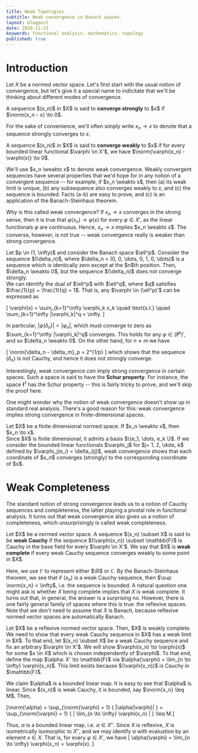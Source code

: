 ```yaml
---
title: Weak Topologies
subtitle: Weak convergence in Banach spaces.
layout: blogpost
date: 2020-11-23
keywords: functional analysis, mathematics, topology
published: true
---
```

 
# Introduction 

Let $X$ be a normed vector space. Let's first start with the usual notion of convergence, but let's give it a special name to indicitate that we'll be thinking about different modes of convergence.

<div class='definition' name='Strong Convergence'>
A sequence $(x_n)$ in $X$ is said to <b>converge strongly</b> to $x$ if $\norm{x_n - x} \to 0$.
</div>

For the sake of convenience, we'll often simply write $x_n \to x$ to denote that a sequence strongly converges to $x$. 

<div class='definition' name='Weak Convergence'>
A sequence $(x_n)$ in $X$ is said to <b>converge weakly</b> to $x$ if for every bounded linear functional $\varphi \in X'$, we have $\norm{\varphi(x_n) - \varphi(x)} \to 0$.
</div>

We'll use $x_n \weakto x$ to denote weak convergence. Weakly convergent sequences have several properties that we'd hope for in any notion of a convergent sequence -- for example, if $x_n \weakto x$, then (a) its weak limit is unique, (b) any subsequence also converges weakly to $x$, and (c) the sequence is bounded.  Facts (a-b) are easy to prove, and (c) is an application of the Banach-Steinhaus theorem.

Why is this called weak convergence? If $x_n \to x$ converges in the strong sense, then it is true that $\varphi(x_n) \to \varphi(x)$ for every $\varphi \in X'$, as the linear functionals $\varphi$ are continuous. Hence, $x_n \to x$ implies $x_n \weakto x$.  The converse, however, is not true -- weak convergence really is weaker than strong convergence.


<div class='proposition'>
Let $p \in (1, \infty)$ and consider the Banach space $\ell^p$. Consider the sequence $(\delta_n)$, where $\delta_n = (0, 0, \dots, 0, 1, 0, \dots)$ is a sequence which is identically zero except at the $n$th position. Then, $\delta_n \weakto 0$, but the sequence $(\delta_n)$ does not converge strongly.
</div>

<div class='proof'>
We can identify the dual of $\ell^p$ with $\ell^q$, where $q$ satisfies $\frac{1}{p} + \frac{1}{q} = 1$. That is, any $\varphi \in (\ell^p)'$ can be expressed as

[ \varphi(x) = \sum_{k=1}^\infty \varphi_k x_k  \quad \text{s.t.} \quad \sum_{k=1}^\infty |\varphi_k|^q < \infty. ] 

In particular, $|\varphi(\delta_n)| = |\varphi_n|$, which must converge to zero as $\sum_{k=1}^\infty |\varphi_k|^q$ converges. This holds for any $\varphi \in (\ell^p)'$, and so $\delta_n \weakto 0$. On the other hand, for $n \neq m$ we have

[ \norm{\delta_n - \delta_m}_p = 2^{1/p} ] 
which shows that the sequence $(\delta_n)$ is not Cauchy, and hence it does not strongly converge.
</div>

Interestingly, weak convergence *can* imply strong convergence in certain spaces. Such a space is said to have the <b>Schur property</b>. For instance, the space $\ell^1$ has the Schur property -- this is fairly tricky to prove, and we'll skip the proof here.

One might wonder why the notion of weak convergence doesn't show up in standard real analysis. There's a good reason for this: weak convergence implies strong convergence in finite-dimensional spaces.

<div class='proposition'>
Let $X$ be a finite dimensional normed space. If $x_n \weakto x$, then $x_n \to x$. 
</div>
<div class='proof'>
Since $X$ is finite dimensional, it admits a basis $\{e_1, \dots, e_k \}$. If we consider the bounded linear functionals $\varphi_j$ for $j= 1, 2, \dots, k$ defined by $\varphi_j(e_i) = \delta_{ij}$, weak convergence shows that each coordinate of $x_n$ converges (strongly) to the corresponding coordinate of $x$. 
</div>

# Weak Completeness

The standard notion of strong convergence leads us to a notion of Cauchy sequences and completeness, the latter playing a pivotal role in functional analysis. It turns out that weak convergence also gives us a notion of completeness, which unsurprisingly is called weak completeness.

<div class='definition' name='Weak Cauchy; Weak Complete'>
Let $X$ be a normed vector space. A sequence $(x_n) \subset X$ is said to be <b>weak Cauchy</b> if the sequence $(\varphi(x_n)) \subset \mathbb{F}$ is Cauchy in the base field for every $\varphi \in X'$. We say that $X$ is <b>weak complete</b> if every weak Cauchy sequence converges weakly to some point in $X$. 
</div>

Here, we use $\mathbb{F}$ to represent either $\R$ or $\mathbb{C}$. By the Banach-Steinhaus theorem, we see that if $(x_n)$ is a weak Cauchy sequence, then $\sup \norm{x_n} < \infty$, i.e. the sequence is bounded. A natural question one might ask is whether $X$ being complete implies that $X$ is weak complete. It turns out that, in general, the answer is a surprising no. However, there is one fairly general family of spaces where this is true: the reflexive spaces. Note that we don't need to assume that $X$ is Banach, because reflexive normed vector spaces are automatically Banach. 

<div class='proposition'>
Let $X$ be a reflexive normed vector space. Then, $X$ is weakly complete.
</div>
<div class='proof'>
We need to show that every weak Cauchy sequence in $X$ has a weak limit in $X$. To that end, let $(x_n) \subset X$ be a weak Cauchy sequence and fix an arbitrary $\varphi \in X'$. We will show $\varphi(x_n) \to \varphi(x)$ for some $x \in X$ which is chosen independently of $\varphi$. To that end, define the map $\alpha: X' \to \mathbb{F}$ via $\alpha(\varphi) = \lim_{n \to \infty} \varphi(x_n)$. This limit exists because $(\varphi(x_n))$ is Cauchy in $\mathbb{F}$.

<p>
We claim $\alpha$ is a bounded linear map. It is easy to see that $\alpha$ is linear. Since $(x_n)$ is weak Cauchy, it is bounded, say $\norm{x_n} \leq M$. Then,

[\norm{\alpha} = \sup_{\norm{\varphi} = 1} \{ |\alpha(\varphi)| \} = \sup_{\norm{\varphi} = 1} \{ | \lim_{n \to \infty} \varphi(x_n) | \} \leq M.]
</p>

Thus, $\alpha$ is a bounded linear map, i.e. $\alpha \in X''$. Since $X$ is reflexive, $X$ is isometrically isomorphic to $X''$, and we may identify $\alpha$ with evaluation by an element $x \in X$. That is, for every $\varphi \in X'$, we have
[ \alpha(\varphi) = \lim_{n \to \infty} \varphi(x_n) = \varphi(x). ]
</div>